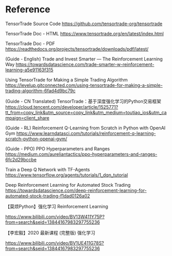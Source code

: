 # Reference



TensorTrade Source Code
https://github.com/tensortrade-org/tensortrade


TensorTrade Doc - HTML
https://www.tensortrade.org/en/latest/index.html

TensorTrade Doc - PDF
https://readthedocs.org/projects/tensortrade/downloads/pdf/latest/


(Guide - English) Trade and Invest Smarter — The Reinforcement Learning Way
https://towardsdatascience.com/trade-smarter-w-reinforcement-learning-a5e91163f315

Using TensorTrade for Making a Simple Trading Algorithm
https://levelup.gitconnected.com/using-tensortrade-for-making-a-simple-trading-algorithm-6fad4d9bc79c

(Guide - CN Translated) TensorTrade：基于深度强化学习的Python交易框架
https://cloud.tencent.com/developer/article/1525771?tt_from=copy_link&utm_source=copy_link&utm_medium=toutiao_ios&utm_campaign=client_share

(Guide - RL) Reinforcement Q-Learning from Scratch in Python with OpenAI Gym
https://www.learndatasci.com/tutorials/reinforcement-q-learning-scratch-python-openai-gym/

(Guide - PPO) PPO Hyperparameters and Ranges
https://medium.com/aureliantactics/ppo-hyperparameters-and-ranges-6fc2d29bccbe


Train a Deep Q Network with TF-Agents
https://www.tensorflow.org/agents/tutorials/1_dqn_tutorial


Deep Reinforcement Learning for Automated Stock Trading
https://towardsdatascience.com/deep-reinforcement-learning-for-automated-stock-trading-f1dad0126a02

【莫烦Python】强化学习 Reinforcement Learning

https://www.bilibili.com/video/BV13W411Y75P?from=search&seid=13844167983297755236

【李宏毅】2020 最新课程 (完整版) 强化学习

https://www.bilibili.com/video/BV1UE411G78S?from=search&seid=13844167983297755236